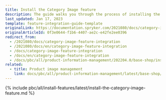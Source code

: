 ```yaml
---
title: Install the Category Image feature
description: The guide walks you through the process of installing the Category Image feature in your project.
last_updated: Jan 17, 2023
template: feature-integration-guide-template
originalLink: https://documentation.spryker.com/2021080/docs/category-image-feature-integration
originalArticleId: 0f3e0644-f1b6-4407-ae2c-e42fe2ee0396
redirect_from:
  - /2021080/docs/category-image-feature-integration
  - /2021080/docs/en/category-image-feature-integration
  - /docs/category-image-feature-integration
  - /docs/en/category-image-feature-integration
  - /docs/pbc/all/product-information-management/202204.0/base-shop/install-and-upgrade/install-features/install-the-category-image-feature.html
related:
  - title: Product image management
    link: docs/pbc/all/product-information-management/latest/base-shop/feature-overviews/product-feature-overview/product-images-overview.html
---
```


{% include pbc/all/install-features/latest/install-the-category-image-feature.md %} <!-- To edit, see /_includes/pbc/all/install-features/202311.0/install-the-category-image-feature.md -->
